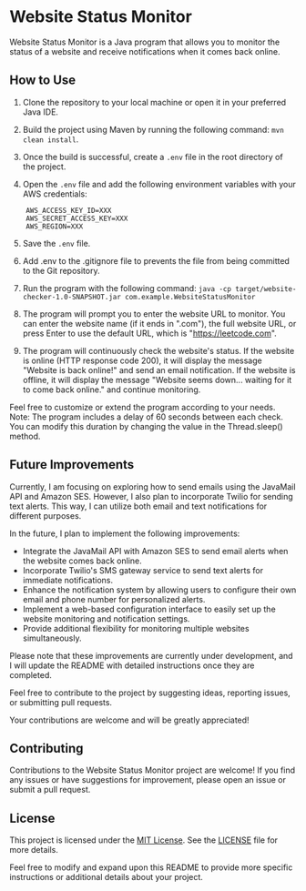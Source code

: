 # Website Status Monitor

Website Status Monitor is a Java program that allows you to monitor the status of a website and receive notifications when it comes back online.

## How to Use

1. Clone the repository to your local machine or open it in your preferred Java IDE.

2. Build the project using Maven by running the following command: `mvn clean install`.

3. Once the build is successful, create a `.env` file in the root directory of the project.

4. Open the `.env` file and add the following environment variables with your AWS credentials:
```plaintext
    AWS_ACCESS_KEY_ID=XXX
    AWS_SECRET_ACCESS_KEY=XXX
    AWS_REGION=XXX
```

5. Save the `.env` file.

6. Add .env to the .gitignore file to prevents the file from being committed to the Git repository. 

7. Run the program with the following command:
`java -cp target/website-checker-1.0-SNAPSHOT.jar com.example.WebsiteStatusMonitor`

8. The program will prompt you to enter the website URL to monitor. You can enter the website name (if it ends in ".com"), the full website URL, or press Enter to use the default URL, which is "https://leetcode.com".

9. The program will continuously check the website's status. If the website is online (HTTP response code 200), it will display the message "Website is back online!" and send an email notification. If the website is offline, it will display the message "Website seems down... waiting for it to come back online." and continue monitoring.

Feel free to customize or extend the program according to your needs.
Note: The program includes a delay of 60 seconds between each check. You can modify this duration by changing the value in the Thread.sleep() method.

## Future Improvements

Currently, I am focusing on exploring how to send emails using the JavaMail API and Amazon SES. However, I also plan to incorporate Twilio for sending text alerts. This way, I can utilize both email and text notifications for different purposes.

In the future, I plan to implement the following improvements:

- Integrate the JavaMail API with Amazon SES to send email alerts when the website comes back online.
- Incorporate Twilio's SMS gateway service to send text alerts for immediate notifications.
- Enhance the notification system by allowing users to configure their own email and phone number for personalized alerts.
- Implement a web-based configuration interface to easily set up the website monitoring and notification settings.
- Provide additional flexibility for monitoring multiple websites simultaneously.

Please note that these improvements are currently under development, and I will update the README with detailed instructions once they are completed.

Feel free to contribute to the project by suggesting ideas, reporting issues, or submitting pull requests.

Your contributions are welcome and will be greatly appreciated!



## Contributing
Contributions to the Website Status Monitor project are welcome! If you find any issues or have suggestions for improvement, please open an issue or submit a pull request.

## License
This project is licensed under the [MIT License](LICENCE). See the [LICENSE](LICENCE) file for more details.

Feel free to modify and expand upon this README to provide more specific instructions or additional details about your project.
